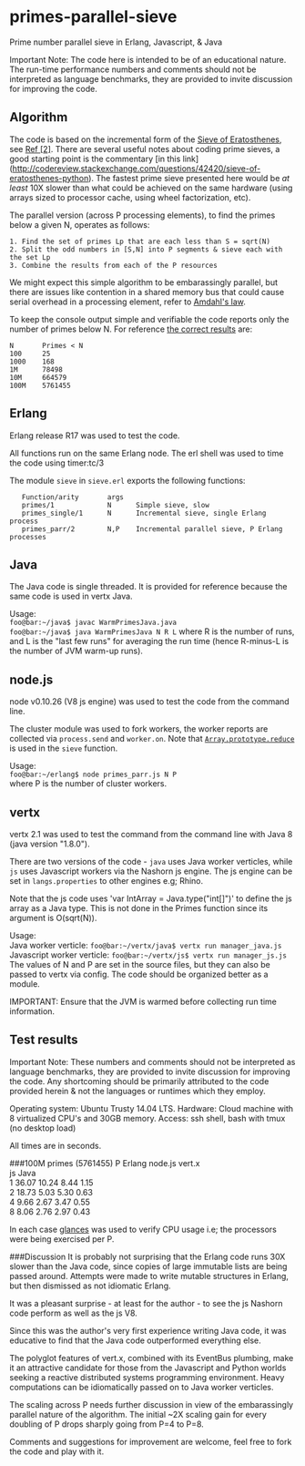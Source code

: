 primes-parallel-sieve
====================

Prime number parallel sieve in Erlang, Javascript, &amp; Java

Important Note: The code here is intended to be of an educational nature. The run-time performance numbers and comments should not be interpreted as language benchmarks, they are provided to invite discussion for improving the code.


Algorithm
---------
The code is based on the incremental form of the [Sieve of Eratosthenes](http://en.wikipedia.org/wiki/Sieve_of_eratosthenes), see [Ref [2]](http://en.wikipedia.org/wiki/Sieve_of_eratosthenes#cite_note-ONeill-2). There are several useful notes about coding prime sieves, a good starting point is the commentary [in this link] (http://codereview.stackexchange.com/questions/42420/sieve-of-eratosthenes-python). The fastest prime sieve presented here would be *at least* 10X slower than what could be achieved on the same hardware (using arrays sized to processor cache, using wheel factorization, etc).

The parallel version (across P processing elements), to find the primes below a given N, operates as follows:

    1. Find the set of primes Lp that are each less than S = sqrt(N)
    2. Split the odd numbers in [S,N] into P segments & sieve each with the set Lp
    3. Combine the results from each of the P resources

We might expect this simple algorithm to be embarassingly parallel, but there are issues like contention in a shared memory bus that could cause serial overhead in a processing element, refer to [Amdahl's law](http://en.wikipedia.org/wiki/Amdahl%27s_law).

To keep the console output simple and verifiable the code reports only the number of primes below N. For reference [the correct results](http://primes.utm.edu/howmany.shtml) are:

    N       Primes < N
    100     25
    1000    168
    1M      78498
    10M     664579
    100M    5761455


Erlang
------
Erlang release R17 was used to test the code.

All functions run on the same Erlang node. The erl shell was used to time the code using timer:tc/3

The module `sieve` in `sieve.erl` exports the following functions:

       Function/arity  	    args
       primes/1		    	N	   Simple sieve, slow
       primes_single/1      N	   Incremental sieve, single Erlang process
       primes_parr/2        N,P	   Incremental parallel sieve, P Erlang processes


Java
----
The Java code is single threaded. It is provided for reference because the same code is used in vertx Java.

Usage:  
`foo@bar:~/java$ javac WarmPrimesJava.java`  
`foo@bar:~/java$ java WarmPrimesJava N R L`
where R is the number of runs, and L is the "last few runs" for averaging the run time (hence R-minus-L is the number of JVM warm-up runs).


node.js
-------
node v0.10.26 (V8 js engine) was used to test the code from the command line.

The cluster module was used to fork workers, the worker reports are collected via `process.send` and `worker.on`. Note that [`Array.prototype.reduce`](https://developer.mozilla.org/en-US/docs/Web/JavaScript/Reference/Global_Objects/Array/Reduce) is used in the `sieve` function.

Usage:  
`foo@bar:~/erlang$ node primes_parr.js N P`  
where P is the number of cluster workers.


vertx
-----
vertx 2.1 was used to test the command from the command line with Java 8 (java version "1.8.0").

There are two versions of the code - `java` uses Java worker verticles, while `js` uses Javascript workers via the Nashorn js engine. The js engine can be set in `langs.properties` to other engines e.g; Rhino.

Note that the js code uses 'var IntArray = Java.type("int[]")' to define the js array as a Java type. This is not done in the Primes function since its argument is O(sqrt(N)).

Usage:  
Java worker verticle:		`foo@bar:~/vertx/java$ vertx run manager_java.js`  
Javascript worker verticle:	`foo@bar:~/vertx/js$ vertx run manager_js.js`  
The values of N and P are set in the source files, but they can also be passed to vertx via config. The code should be organized better as a module.

IMPORTANT: Ensure that the JVM is warmed before collecting run time information.


Test results
------------
Important Note: These numbers and comments should not be interpreted as language benchmarks, they are provided to invite discussion for improving the code. Any shortcoming should be primarily attributed to the code provided herein & not the languages or runtimes which they employ.

Operating system: Ubuntu Trusty 14.04 LTS.
Hardware: Cloud machine with 8 virtualized CPU's and 30GB memory.
Access: ssh shell, bash with tmux (no desktop load)

All times are in seconds.   

###100M primes (5761455)
	P		Erlang		node.js				 vert.x   
										js			Java   
	1		36.07		10.24			8.44		1.15   
	2		18.73		 5.03			5.30		0.63   
	4		 9.66		 2.67			3.47		0.55   
	8		 8.06		 2.76			2.97		0.43   

In each case [glances](http://nicolargo.github.io/glances/) was used to verify CPU usage i.e; the processors were being exercised per P.

###Discussion
It is probably not surprising that the Erlang code runs 30X slower than the Java code, since copies of large immutable lists are being passed around. Attempts were made to write mutable structures in Erlang, but then dismissed as not idiomatic Erlang. 

It was a pleasant surprise - at least for the author - to see the js Nashorn code perform as well as the js V8.

Since this was the author's very first experience writing Java code, it was educative to find that the Java code outperformed everything else.

The polyglot features of vert.x, combined with its EventBus plumbing, make it an attractive candidate for those from the Javascript and Python worlds seeking a reactive distributed systems programming environment. Heavy computations can be idiomatically passed on to Java worker verticles.

The scaling across P needs further discussion in view of the embarassingly parallel nature of the algorithm. The initial ~2X scaling gain for every doubling of P drops sharply going from P=4 to P=8.

Comments and suggestions for improvement are welcome, feel free to fork the code and play with it.












